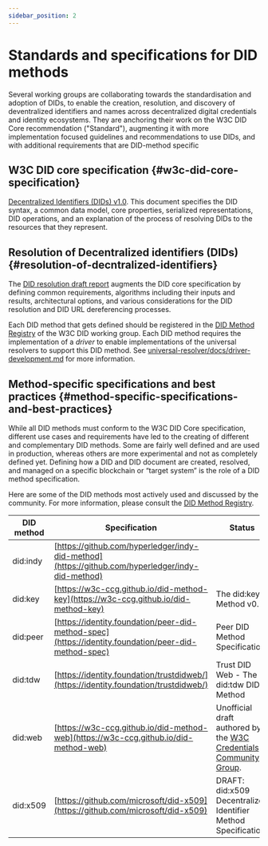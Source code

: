 ```yaml
---
sidebar_position: 2
---
```


# Standards and specifications for DID methods

Several working groups are collaborating towards the standardisation and adoption of DIDs, to enable the creation, resolution, and discovery of deventralized identifiers and names across decentralized digital credentials and identity ecosystems. They are anchoring their work on the W3C DID Core recommendation ("Standard"), augmenting it with more implementation focused guidelines and recommendations to use DIDs, and with additional requirements that are DID-method specific

## W3C DID core specification {#w3c-did-core-specification}

[Decentralized Identifiers (DIDs) v1.0](https://www.w3.org/TR/did-core/). This document specifies the DID syntax, a common data model, core properties, serialized representations, DID operations, and an explanation of the process of resolving DIDs to the resources that they represent.

## Resolution of Decentralized identifiers (DIDs) {#resolution-of-decntralized-identifiers}

The [DID resolution draft report](https://w3c.github.io/did-resolution/) augments the DID core specification by defining common requirements, algorithms including their inputs and results, architectural options, and various considerations for the DID resolution and DID URL dereferencing processes.

Each DID method that gets defined should be registered in the [DID Method Registry](https://w3c.github.io/did-spec-registries/#did-methods) of the W3C DID working group.
Each DID method requires the implementation of a *driver* to enable implementations of the universal resolvers to support this DID method. See [universal-resolver/docs/driver-development.md](https://github.com/decentralized-identity/universal-resolver/blob/main/docs/driver-development.md#driver-rules) for more information.

## Method-specific specifications and best practices {#method-specific-specifications-and-best-practices}

While all DID methods must conform to the W3C DID Core specification, different use cases and requirements have led to the creating of different and complementary DID methods. Some are fairly well defined and are used in production, whereas others are more experimental and not as completely defined yet.
Defining how a DID and DID document are created, resolved, and managed on a specific blockchain or “target system” is the role of a DID method specification.

Here are some of the DID methods most actively used and discussed by the community. For more information, please consult the [DID Method Registry](https://w3c.github.io/did-spec-registries/#did-methods).

| DID method | Specification | Status |
| ---------- | ------------- | ------ |
| did:indy | [https://github.com/hyperledger/indy-did-method](https://github.com/hyperledger/indy-did-method) |    |
| did:key | [https://w3c-ccg.github.io/did-method-key](https://w3c-ccg.github.io/did-method-key) | The did:key Method v0.7 |
| did:peer | [https://identity.foundation/peer-did-method-spec](https://identity.foundation/peer-did-method-spec) | Peer DID Method Specification |
| did:tdw | [https://identity.foundation/trustdidweb/](https://identity.foundation/trustdidweb/) | Trust DID Web - The did:tdw DID Method |
| did:web | [https://w3c-ccg.github.io/did-method-web](https://w3c-ccg.github.io/did-method-web) | Unofficial draft authored by the [W3C Credentials Community Group](https://www.w3.org/community/credentials/). |
| did:x509 | [https://github.com/microsoft/did-x509](https://github.com/microsoft/did-x509) | DRAFT: did:x509 Decentralized Identifier Method Specification |
